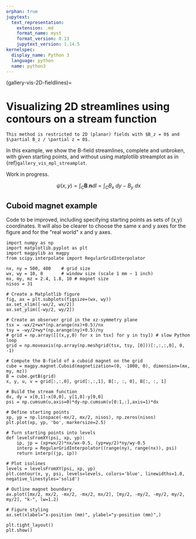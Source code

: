 ```yaml
---
orphan: true
jupytext:
  text_representation:
    extension: .md
    format_name: myst
    format_version: 0.13
    jupytext_version: 1.14.5
kernelspec:
  display_name: Python 3
  language: python
  name: python3
---
```


(gallery-vis-2D-fieldlines)=

# Visualizing 2D streamlines using contours on a stream function

```{note}
This method is restricted to 2D (planar) fields with $B_z = 0$ and $\partial B_z / \partial z = 0$.
```

In this example, we show the B-field streamlines, complete and unbroken, with given starting points, and without using matplotlib streamplot as in {ref}`gallery_vis_mpl_streamplot`.

Work in progress.

$$
\psi(x,y) = \int_C \mathbf{B}.\mathbf{n} dl  = \int_C B_x \ dy - B_y \ dx
$$

## Cuboid magnet example

Code to be improved, including specifying starting points as sets of (x,y) coordinates. It will also be clearer to choose the same x and y axes for the figure and for the "real world" x and y axes.

```{code-cell} ipython3
import numpy as np
import matplotlib.pyplot as plt
import magpylib as magpy
from scipy.interpolate import RegularGridInterpolator

nx, ny = 500, 400    # grid size
wx, wy = 10, 8       # window size (scale 1 mm ~ 1 inch)
mx, my, mz = 2.4, 1.8, 10 # magnet size
nisos = 31

# Create a Matplotlib figure
fig, ax = plt.subplots(figsize=(wx, wy))
ax.set_xlim([-wx/2, wx/2])
ax.set_ylim([-wy/2, wy/2])

# Create an observer grid in the xz-symmetry plane
tsx = -wx/2+wx*(np.arange(nx)+0.5)/nx
tsy = -wy/2+wy*(np.arange(ny)+0.5)/ny
# grid = np.array([[(x,y,0) for x in tsx] for y in tsy]) # slow Python loop
grid = np.moveaxis(np.array(np.meshgrid(tsx, tsy, [0]))[:,:,:,0], 0, -1)

# Compute the B-field of a cuboid magnet on the grid
cube = magpy.magnet.Cuboid(magnetization=(0, -1000, 0), dimension=(mx, my, mz))
B = cube.getB(grid)
x, y, u, v = grid[:,:,0], grid[:,:,1], B[:, :, 0], B[:, :, 1]

# Build the stream function
dx, dy = x[0,1]-x[0,0], y[1,0]-y[0,0]
psi = np.cumsum(u,axis=0)*dy-np.cumsum(v[0:1,:],axis=1)*dx

# Define starting points
xp, yp = np.linspace(-mx/2, mx/2, nisos), np.zeros(nisos)
plt.plot(xp, yp, 'bo', markersize=2.5)

# Turn starting points into levels
def levelsFromXY(psi, xp, yp):
    ip, jp = (xp+wx/2)*nx/wx-0.5, (yp+wy/2)*ny/wy-0.5
    interp = RegularGridInterpolator((range(ny), range(nx)), psi)
    return interp((jp, ip))

# Plot isolines
levels = levelsFromXY(psi, xp, yp)
plt.contour(x, y, psi, levels=levels, colors='blue', linewidths=1.0, negative_linestyles='solid')

# Outline magnet boundary
ax.plot([mx/2, mx/2, -mx/2, -mx/2, mx/2], [my/2, -my/2, -my/2, my/2, my/2], "k-", lw=1.2)

# Figure styling
ax.set(xlabel="x-position (mm)", ylabel="y-position (mm)",)

plt.tight_layout()
plt.show()
```
